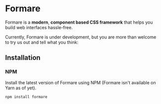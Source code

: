 # Formare
Formare is a **modern**, **component based CSS framework** that helps you build web interfaces hassle-free.

Currently, Formare is under development, but you are more than welcome to try us out and tell what you think:

## Installation
### NPM
Install the latest version of Formare using NPM (Formare isn't available on Yarn as of yet).

```
npm install formare
```